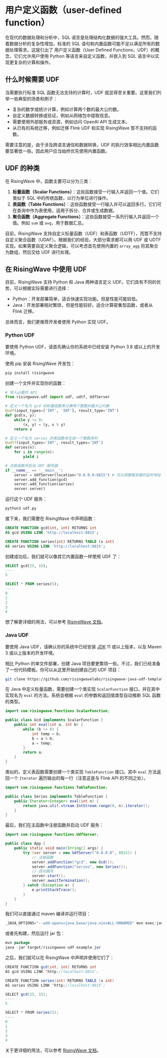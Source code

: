 
# 用户定义函数（user-defined function）

在现代的数据处理和分析中，SQL 语言是处理结构化数据的强大工具。然而，随着数据分析的复杂性增加，标准的 SQL 语句和内置函数可能不足以满足所有的数据处理需求。这就引出了 用户定义函数（User Defined Functions，UDF）的概念，它们允许用户使用 Python 等语言来自定义函数，并嵌入到 SQL 语言中以实现更复杂的计算和操作。

## 什么时候需要 UDF

当需要执行标准 SQL 函数无法支持的计算时，UDF 就显得至关重要。这里我们列举一些典型的场景和例子：

- 复杂的数学或统计计算，例如计算两个数的最大公约数。
- 自定义数据转换或验证，例如从网络包中提取信息。
- 需要使用外部服务或资源，例如访问 OpenAI API 生成文本。
- 从已有的系统迁移，例如迁移 Flink UDF 和实现 RisingWave 暂不支持的函数。

需要注意的是，由于涉及跨语言通信和数据转换，UDF 的执行效率相比内置函数要显著低一些。因此用户应当始终优先使用内置函数。

## UDF 的种类

在 RisingWave 中，函数主要可以分为三类：

1. **标量函数（Scalar Functions）**：这些函数接受一行输入并返回一个值。它们类似于 SQL 中的传统函数，以行为单位进行操作。
2. **表函数（Table Functions）**：这些函数接受一行输入并可以返回多行。它们可在查询中作为表使用，适用于拆分、合并或生成数据。
3. **聚合函数（Aggregate Functions）**：这些函数接受一系列行输入并返回一个值。例如 `sum` 或 `avg`，用于数据汇总。

目前，RisingWave 支持自定义标量函数（UDF）和表函数（UDTF），而暂不支持自定义聚合函数（UDAF）。根据我们的经验，大部分需求都可以用 UDF 或 UDTF 实现。如果需要自定义聚合逻辑，可以考虑首先使用内置的 `array_agg` 将其聚合为数组，然后交给 UDF 进行处理。

## 在 RisingWave 中使用 UDF

目前，RisingWave 支持 Python 和 Java 两种语言定义 UDF。它们具有不同的优势，可以根据实际需要进行选择：

- Python：开发部署简单，适合快速实现功能。但是性能可能较低。
- Java：开发部署相对繁琐，但是性能较好。适合计算密集型函数，或者从 Flink 迁移。

总体而言，我们更推荐开发者使用 Python 实现 UDF。

### Python UDF

要使用 Python UDF，请首先确认你的系统中已经安装 Python 3.8 或以上的开发环境。

使用 pip 安装 RisingWave 开发包：

```bash
pip install risingwave
```

创建一个文件并实现你的函数：

```python
# 导入必要的 API
from risingwave.udf import udf, udtf, UdfServer

# 定义一个名为 gcd 的标量函数来计算两个整数的最大公约数
@udf(input_types=['INT', 'INT'], result_type='INT')
def gcd(x, y):
    while y != 0:
        (x, y) = (y, x % y)
    return x

# 定义一个名为 series 的表函数来生成一个整数序列
@udtf(input_types='INT', result_types='INT')
def series(n):
    for i in range(n):
        yield i

# 注册函数并启动 UDF 服务器
if __name__ == '__main__':
    server = UdfServer(location="0.0.0.0:8815") # 可以调整服务器的监听地址
    server.add_function(gcd)
    server.add_function(series)
    server.serve()
```

运行这个 UDF 服务：

```bash
python3 udf.py
```

接下来，我们需要在 RisingWave 中声明函数：

```sql
CREATE FUNCTION gcd(int, int) RETURNS int
AS gcd USING LINK 'http://localhost:8815';

CREATE FUNCTION series(int) RETURNS TABLE (x int)
AS series USING LINK 'http://localhost:8815';
```

创建成功后，我们就可以像其它内置函数一样使用 UDF 了：

```sql
SELECT gcd(25, 15);
----
5

SELECT * FROM series(5);
----
0
1
2
3
4
```

想了解更详细的用法，可以参考 [RisingWave 文档](https://docs.risingwave.com/docs/current/udf-python/)。

### Java UDF

要使用 Java UDF，请确认你的系统中已经安装 [JDK](https://www.oracle.com/technetwork/java/javase/downloads/index.html) 11 或以上版本，以及 Maven 3 或以上版本的开发环境。

相比 Python 的单文件部署，创建 Java 项目要更繁琐一些。不过，我们已经准备了一份代码模板。你可以从这里开始创建自己的 UDF 项目：

```bash
git clone https://github.com/risingwavelabs/risingwave-java-udf-template.git
```

在 Java 中定义标量函数，需要创建一个类实现 `ScalarFunction` 接口，并在其中实现名为 `eval` 的方法。系统会根据 `eval` 的参数和返回值类型自动推断 SQL 函数的类型。

```java
import com.risingwave.functions.ScalarFunction;

public class Gcd implements ScalarFunction {
    public int eval(int a, int b) {
        while (b != 0) {
            int temp = b;
            b = a % b;
            a = temp;
        }
        return a;
    }
}
```

类似的，定义表函数需要创建一个类实现 `TableFunction` 接口。其中 `eval` 方法返回一个 `Iterator` 遍历输出的每一行（注意这是与 Flink API 的不同之处）。

```java
import com.risingwave.functions.TableFunction;

public class Series implements TableFunction {
    public Iterator<Integer> eval(int n) {
        return java.util.stream.IntStream.range(0, n).iterator();
    }
}
```

最后，我们在主函数中注册函数并启动 UDF 服务：

```java
import com.risingwave.functions.UdfServer;

public class App {
    public static void main(String[] args) {
        try (var server = new UdfServer("0.0.0.0", 8815)) {
            // 注册函数
            server.addFunction("gcd", new Gcd());
            server.addFunction("series", new Series());
            // 启动服务
            server.start();
            server.awaitTermination();
        } catch (Exception e) {
            e.printStackTrace();
        }
    }
}
```

我们可以直接通过 maven 编译并运行项目：

```java
_JAVA_OPTIONS="--add-opens=java.base/java.nio=ALL-UNNAMED" mvn exec:java -Dexec.mainClass="com.example.App"
```

或者先构建，然后运行 jar 包：

```java
mvn package
java -jar target/risingwave-udf-example.jar
```

之后，我们就可以在 RisingWave 中声明并使用它们了：

```java
CREATE FUNCTION gcd(int, int) RETURNS int
AS gcd USING LINK 'http://localhost:8815';

CREATE FUNCTION series(int) RETURNS TABLE (x int)
AS series USING LINK 'http://localhost:8815';

SELECT gcd(25, 15);
----
5

SELECT * FROM series(5);
----
0
1
2
3
4
```

关于更详细的用法，可以参考 [RisingWave 文档](https://docs.risingwave.com/docs/current/udf-java/)。
